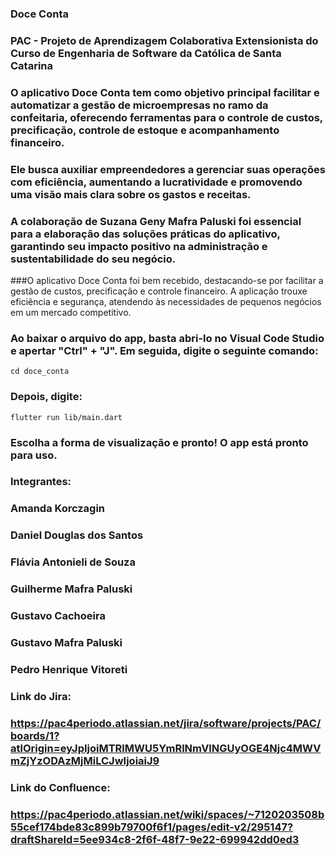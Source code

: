 ### Doce Conta

### PAC - Projeto de Aprendizagem Colaborativa Extensionista do Curso de Engenharia de Software da Católica de Santa Catarina

### O aplicativo Doce Conta tem como objetivo principal facilitar e automatizar a gestão de microempresas no ramo da confeitaria, oferecendo ferramentas para o controle de custos, precificação, controle de estoque e acompanhamento financeiro. 
### Ele busca auxiliar empreendedores a gerenciar suas operações com eficiência, aumentando a lucratividade e promovendo uma visão mais clara sobre os gastos e receitas.

### A colaboração de Suzana Geny Mafra Paluski foi essencial para a elaboração das soluções práticas do aplicativo, garantindo seu impacto positivo na administração e sustentabilidade do seu negócio.
###O aplicativo Doce Conta foi bem recebido, destacando-se por facilitar a gestão de custos, precificação e controle financeiro. A aplicação trouxe eficiência e segurança, atendendo às necessidades de pequenos negócios em um mercado competitivo.

### Ao baixar o arquivo do app, basta abri-lo no Visual Code Studio e apertar "Ctrl" + "J". Em seguida, digite o seguinte comando:

```cd doce_conta```
### Depois, digite:
```flutter run lib/main.dart```
### Escolha a forma de visualização e pronto! O app está pronto para uso.

### Integrantes:
### Amanda Korczagin
### Daniel Douglas dos Santos
### Flávia Antonieli de Souza
### Guilherme Mafra Paluski
### Gustavo Cachoeira
### Gustavo Mafra Paluski
### Pedro Henrique Vitoreti

### Link do Jira:

### https://pac4periodo.atlassian.net/jira/software/projects/PAC/boards/1?atlOrigin=eyJpIjoiMTRlMWU5YmRlNmVlNGUyOGE4Njc4MWVmZjYzODAzMjMiLCJwIjoiaiJ9

### Link do Confluence:

### https://pac4periodo.atlassian.net/wiki/spaces/~7120203508b55cef174bde83c899b79700f6f1/pages/edit-v2/295147?draftShareId=5ee934c8-2f6f-48f7-9e22-699942dd0ed3
